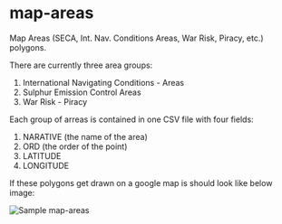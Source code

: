 map-areas
=========

Map Areas (SECA, Int. Nav. Conditions Areas, War Risk, Piracy, etc.) polygons.

There are currently three area groups:

1. International Navigating Conditions - Areas
2. Sulphur Emission Control Areas
3. War Risk - Piracy

Each group of arreas is contained in one CSV file with four fields:

1. NARATIVE (the name of the area)
2. ORD      (the order of the point)
3. LATITUDE
4. LONGITUDE

If these polygons get drawn on a google map is should look like below image:

![Sample map-areas](https://github.com/naval-maritime-foss/map-areas/raw/master/map-areas.png "Logo Title Text 1")
